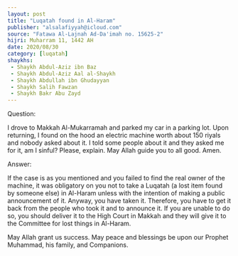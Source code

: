 ```yaml
---
layout: post
title: "Luqatah found in Al-Haram"
publisher: "alsalafiyyah@icloud.com"
source: "Fatawa Al-Lajnah Ad-Da'imah no. 15625-2"
hijri: Muharram 11, 1442 AH
date: 2020/08/30
category: [luqatah]
shaykhs: 
 - Shaykh Abdul-Aziz ibn Baz
 - Shaykh Abdul-Aziz Aal al-Shaykh
 - Shaykh Abdullah ibn Ghudayyan
 - Shaykh Salih Fawzan
 - Shaykh Bakr Abu Zayd
---
```


Question: 

I drove to Makkah Al-Mukarramah and parked my car in a parking lot. Upon returning, I found on the hood an electric machine worth about 150 riyals and nobody asked about it. I told some people about it and they asked me for it, am I sinful? Please, explain. May Allah guide you to all good. Amen.

Answer:

If the case is as you mentioned and you failed to find the real owner of the machine, it was obligatory on you not to take a Luqatah (a lost item found by someone else) in Al-Haram unless with the intention of making a public announcement of it. Anyway, you have taken it. Therefore, you have to get it back from the people who took it and to announce it. If you are unable to do so, you should deliver it to the High Court in Makkah and they will give it to the Committee for lost things in Al-Haram.

May Allah grant us success. May peace and blessings be upon our Prophet Muhammad, his family, and Companions.
